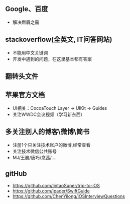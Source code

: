 ## Google、百度
- 解决燃眉之需

## stackoverflow(全英文, IT问答网站)
- 不能用中文关键词
- 开发中遇到的问题，在这里基本都有答案

## 翻转头文件

## 苹果官方文档
- UI相关：CocoaTouch Layer -> UIKit -> Guides
- 关注WWDC会议视频（学习新东西）

## 多关注别人的博客\微博\简书
- 注册1个只关注技术账户的微博,经常查看
- 关注技术微信公共账号
- MJ/王巍/唐巧/念茜/....


## gitHub
- https://github.com/lintaoSuper/trip-to-iOS
- https://github.com/ipader/SwiftGuide
- https://github.com/ChenYilong/iOSInterviewQuestions

